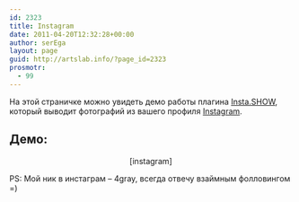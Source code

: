 ```yaml
---
id: 2323
title: Instagram
date: 2011-04-20T12:32:28+00:00
author: serEga
layout: page
guid: http://artslab.info/?page_id=2323
prosmotr:
  - 99
---
```

На этой страничке можно увидеть демо работы плагина [Insta.SHOW](http://artslab.info/wordpress/instagram_i_wordpress/), который выводит фотографий из вашего профиля [Instagram](http://artslab.info/prilozheniya-dlya-ipod-touchiphone/instagram-fotoset-dlya-vladeltsev-iphone-pereklichka/).

## Демо:

<center>
  [instagram]
</center>

PS: Мой ник в инстаграм &#8211; 4gray, всегда отвечу взаймным фолловингом =)